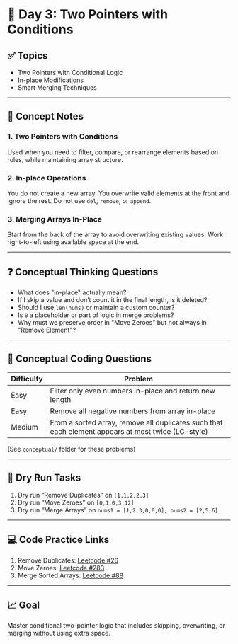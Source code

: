 # 📘 Day 3: Two Pointers with Conditions

## ✅ Topics
- Two Pointers with Conditional Logic
- In-place Modifications
- Smart Merging Techniques

---

## 🧠 Concept Notes

### 1. Two Pointers with Conditions
Used when you need to filter, compare, or rearrange elements based on rules, while maintaining array structure.

### 2. In-place Operations
You do not create a new array. You overwrite valid elements at the front and ignore the rest. Do not use `del`, `remove`, or `append`.

### 3. Merging Arrays In-Place
Start from the back of the array to avoid overwriting existing values. Work right-to-left using available space at the end.

---

## ❓ Conceptual Thinking Questions

- What does "in-place" actually mean?
- If I skip a value and don’t count it in the final length, is it deleted?
- Should I use `len(nums)` or maintain a custom counter?
- Is `0` a placeholder or part of logic in merge problems?
- Why must we preserve order in "Move Zeroes" but not always in "Remove Element"?

---

## 🧪 Conceptual Coding Questions

| Difficulty | Problem |
|------------|---------|
| Easy       | Filter only even numbers in-place and return new length |
| Easy       | Remove all negative numbers from array in-place |
| Medium     | From a sorted array, remove all duplicates such that each element appears at most twice (LC-style) |

(See `conceptual/` folder for these problems)

---

## 🧪 Dry Run Tasks

1. Dry run “Remove Duplicates” on `[1,1,2,2,3]`
2. Dry run “Move Zeroes” on `[0,1,0,3,12]`
3. Dry run “Merge Arrays” on `nums1 = [1,2,3,0,0,0], nums2 = [2,5,6]`

---

## 💻 Code Practice Links

1. Remove Duplicates: [Leetcode #26](https://leetcode.com/problems/remove-duplicates-from-sorted-array/)
2. Move Zeroes: [Leetcode #283](https://leetcode.com/problems/move-zeroes/)
3. Merge Sorted Arrays: [Leetcode #88](https://leetcode.com/problems/merge-sorted-array/)

---

## 📈 Goal
Master conditional two-pointer logic that includes skipping, overwriting, or merging without using extra space.

